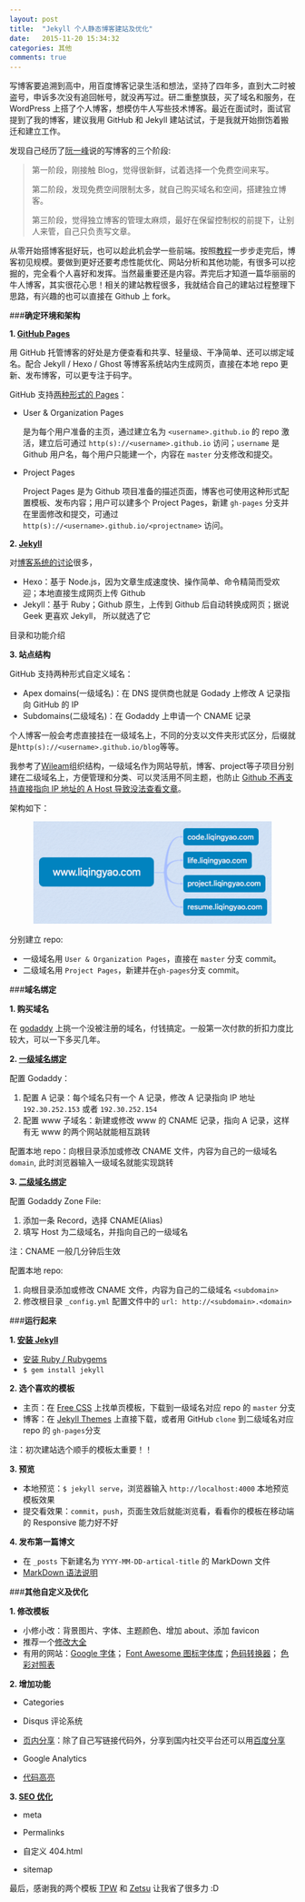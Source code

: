 ```yaml
---
layout: post
title:  "Jekyll 个人静态博客建站及优化"
date:   2015-11-20 15:34:32
categories: 其他
comments: true
---
```

写博客要追溯到高中，用百度博客记录生活和想法，坚持了四年多，直到大二时被盗号，申诉多次没有追回帐号，就没再写过。研二重整旗鼓，买了域名和服务，在 WordPress 上搭了个人博客，想模仿牛人写些技术博客。最近在面试时，面试官提到了我的博客，建议我用 GitHub 和 Jekyll 建站试试，于是我就开始捯饬着搬迁和建立工作。

发现自己经历了[阮一峰](http://www.ruanyifeng.com/blog/2012/08/blogging_with_jekyll.html)说的写博客的三个阶段:

>第一阶段，刚接触 Blog，觉得很新鲜，试着选择一个免费空间来写。
>
>第二阶段，发现免费空间限制太多，就自己购买域名和空间，搭建独立博客。
>
>第三阶段，觉得独立博客的管理太麻烦，最好在保留控制权的前提下，让别人来管，自己只负责写文章。

从零开始搭博客挺好玩，也可以趁此机会学一些前端。按照[教程](http://beiyuu.com/github-pages/)一步步走完后，博客初见规模。要做到更好还要考虑性能优化、网站分析和其他功能，有很多可以挖掘的，完全看个人喜好和发挥。当然最重要还是内容。弄完后才知道一篇华丽丽的牛人博客，其实很花心思！相关的建站教程很多，我就结合自己的建站过程整理下思路，有兴趣的也可以直接在 Github 上 fork。

###**确定环境和架构**

**1. [GitHub Pages](https://pages.github.com/)**

用 GitHub 托管博客的好处是方便查看和共享、轻量级、干净简单、还可以绑定域名。配合 Jekyll / Hexo / Ghost 等博客系统站内生成网页，直接在本地 repo 更新、发布博客，可以更专注于码字。

GitHub 支持[两种形式的 Pages](https://help.github.com/articles/user-organization-and-project-pages/)：

- User & Organization Pages

  是为每个用户准备的主页，通过建立名为 `<username>.github.io` 的 repo 激活，建立后可通过 `http(s)://<username>.github.io` 访问；`username` 是 Github 用户名，每个用户只能建一个，内容在 `master` 分支修改和提交。

- Project Pages

  Project Pages 是为 Github 项目准备的描述页面，博客也可使用这种形式配置模板、发布内容；用户可以建多个 Project Pages，新建 `gh-pages` 分支并在里面修改和提交，可通过 `http(s)://<username>.github.io/<projectname>` 访问。

**2. [Jekyll](http://jekyllrb.com/)**

对[博客系统的讨论](http://www.zhihu.com/question/21981094)很多，

- Hexo：基于 Node.js，因为文章生成速度快、操作简单、命令精简而受欢迎；本地直接生成网页上传 Github
- Jekyll：基于 Ruby；Github 原生，上传到 Github 后自动转换成网页；据说 Geek 更喜欢 Jekyll， 所以就选了它

目录和功能介绍

**3. 站点结构**

GitHub 支持两种形式自定义域名：

- Apex domains(一级域名)：在 DNS 提供商也就是 Godady 上修改 A 记录指向 GitHub 的 IP
- Subdomains(二级域名)：在 Godaddy 上申请一个 CNAME 记录

个人博客一般会考虑直接挂在一级域名上，不同的分支以文件夹形式区分，后缀就是`http(s)://<username>.github.io/blog`等等。

我参考了[Wileam](http://http://www.wileam.com)组织结构，一级域名作为网站导航，博客、project等子项目分别建在二级域名上，方便管理和分类、可以灵活用不同主题，也防止 [Github 不再支持直接指向 IP 地址的 A Host 导致没法查看文章](http://myweb.jowai.info/bind-subdomain-on-godaddy-for-github-pages/)。

架构如下：

<p align="center">
  <img width="420px" height="180px" src="/images/structure.png"/>
</p>

分别建立 repo:

- 一级域名用 `User & Organization Pages`，直接在 `master` 分支 commit。
- 二级域名用 `Project Pages`，新建并在`gh-pages`分支 commit。

###**域名绑定**

**1. 购买域名**

在 [godaddy](https://www.godaddy.com/) 上挑一个没被注册的域名，付钱搞定。一般第一次付款的折扣力度比较大，可以一下多买几年。

**2. [一级域名绑定](https://help.github.com/articles/tips-for-configuring-an-a-record-with-your-dns-provider/)**

配置 Godaddy：

  1. 配置 A 记录：每个域名只有一个 A 记录，修改 A 记录指向 IP 地址 `192.30.252.153` 或者 `192.30.252.154`
  2. 配置 www 子域名：新建或修改 www 的 CNAME 记录，指向 A 记录，这样有无 www 的两个网站就能相互跳转

配置本地 repo：向根目录添加或修改 CNAME 文件，内容为自己的一级域名 `domain`, 此时浏览器输入一级域名就能实现跳转

**3. [二级域名绑定](http://myweb.jowai.info/bind-subdomain-on-godaddy-for-github-pages/)**

配置 Godaddy Zone File:

  1. 添加一条 Record，选择 CNAME(Alias)
  2. 填写 Host 为二级域名，并指向自己的一级域名

  注：CNAME 一般几分钟后生效

配置本地 repo:

  1. 向根目录添加或修改 CNAME 文件，内容为自己的二级域名 `<subdomain>`
  2. 修改根目录 `_config.yml` 配置文件中的 `url: http://<subdomain>.<domain>`

###**运行起来**

**1. [安装 Jekyll](http://jekyllrb.com/docs/installation/)**

- [安装 Ruby / Rubygems ](https://ruby.taobao.org/)
- `$ gem install jekyll`

**2. 选个喜欢的模板**

- 主页：在 [Free CSS](http://www.free-css.com/free-css-templates) 上找单页模板，下载到一级域名对应 repo 的 `master` 分支
- 博客：在 [Jekyll Themes](http://jekyllthemes.org/) 上直接下载，或者用 GitHub `clone` 到二级域名对应 repo 的 `gh-pages`分支

注：初次建站选个顺手的模板太重要！！

**3. 预览**

- 本地预览：`$ jekyll serve`，浏览器输入 `http://localhost:4000` 本地预览模板效果
- 提交看效果：`commit`，`push`，页面生效后就能浏览看，看看你的模板在移动端的 Responsive 能力好不好

**4. 发布第一篇博文**

- 在 `_posts` 下新建名为 `YYYY-MM-DD-artical-title` 的 MarkDown 文件
- [MarkDown 语法说明](http://sspai.com/25137)

###**其他自定义及优化**

**1. 修改模板**

- 小修小改：背景图片、字体、主题颜色、增加 about、添加 favicon
- 推荐一个[修改大全](http://blog.javachen.com/2013/08/31/my-jekyll-config.html)
- 有用的网站：[Google 字体](https://www.google.com/fonts)； [Font Awesome 图标字体库](http://fontawesome.dashgame.com/)；[色码转换器](http://www.ifreesite.com/color/color-code-converter.htm)； [色彩对照表](http://rgb.phpddt.com/)

**2. 增加功能**

- Categories

- Disqus 评论系统

- [页内分享](http://codingtips.kanishkkunal.in/share-buttons-jekyll/)：除了自己写链接代码外，分享到国内社交平台还可以用[百度分享](http://share.baidu.com/code/)

- Google Analytics

- [代码高亮](http://zyzhang.github.io/blog/2012/08/31/highlight-with-Jekyll-and-Pygments/)

**3. [SEO 优化](http://jekyll.tips/tutorials/seo/)**

- meta

- Permalinks

- 自定义 404.html

- sitemap

最后，感谢我的两个模板 [TPW](https://github.com/mojombo/tpw) 和 [Zetsu](https://github.com/nandomoreirame/zetsu) 让我省了很多力 :D
